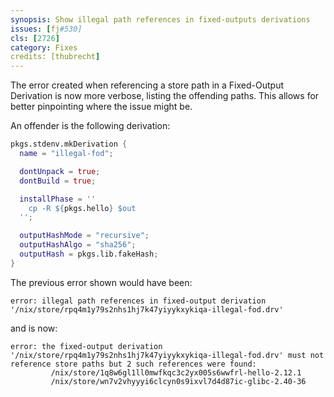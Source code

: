 ```yaml
---
synopsis: Show illegal path references in fixed-outputs derivations
issues: [fj#530]
cls: [2726]
category: Fixes
credits: [thubrecht]
---
```


The error created when referencing a store path in a Fixed-Output Derivation is now more verbose, listing the offending paths.
This allows for better pinpointing where the issue might be.

An offender is the following derivation:

```nix
pkgs.stdenv.mkDerivation {
  name = "illegal-fod";

  dontUnpack = true;
  dontBuild = true;

  installPhase = ''
    cp -R ${pkgs.hello} $out
  '';

  outputHashMode = "recursive";
  outputHashAlgo = "sha256";
  outputHash = pkgs.lib.fakeHash;
}
```

The previous error shown would have been:

```
error: illegal path references in fixed-output derivation '/nix/store/rpq4m1y79s2nhs1hj7k47yiyykxykiqa-illegal-fod.drv'
```

and is now:

```
error: the fixed-output derivation '/nix/store/rpq4m1y79s2nhs1hj7k47yiyykxykiqa-illegal-fod.drv' must not reference store paths but 2 such references were found:
         /nix/store/1q8w6gl1ll0mwfkqc3c2yx005s6wwfrl-hello-2.12.1
         /nix/store/wn7v2vhyyyi6clcyn0s9ixvl7d4d87ic-glibc-2.40-36
```
